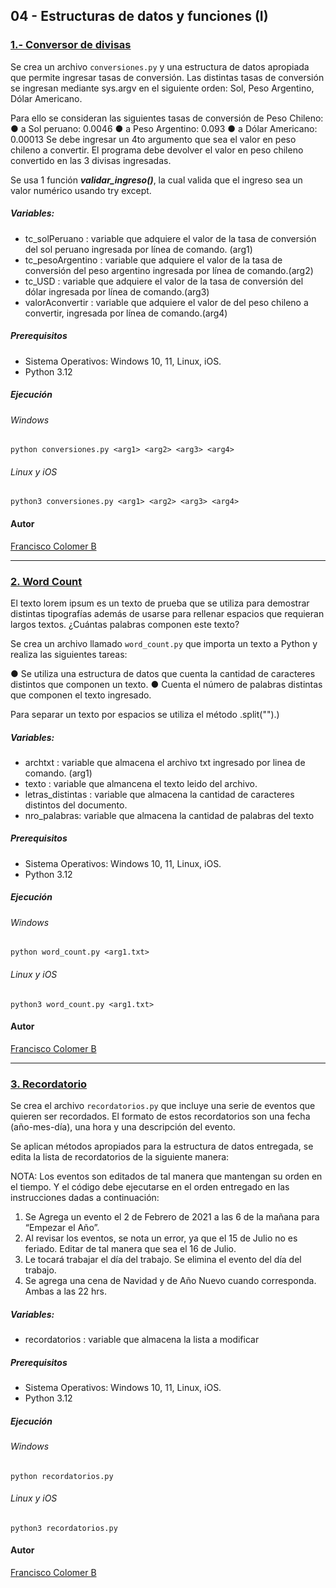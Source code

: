 ## 04 - Estructuras de datos y funciones (I)

### [1.- Conversor de divisas](https://github.com/Cy5k0/Ejercicios_Evaluados_Python/blob/main/04/conversiones.py)
Se crea un archivo `conversiones.py` y una estructura de datos apropiada que permite ingresar tasas de conversión. Las distintas tasas de conversión se ingresan mediante sys.argv en el siguiente orden: Sol, Peso Argentino, Dólar Americano.

Para ello se consideran las siguientes tasas de conversión de Peso Chileno:
● a Sol peruano: 0.0046
● a Peso Argentino: 0.093
● a Dólar Americano: 0.00013
Se debe ingresar un 4to argumento que sea el valor en peso chileno a convertir. El programa debe devolver el valor en peso chileno convertido en las 3 divisas ingresadas.



Se usa 1 función ***validar_ingreso()***, la cual valida que el ingreso sea un valor numérico usando try except.



##### Variables: 

- tc_solPeruano : variable que adquiere el valor de la tasa de conversión del sol peruano ingresada por línea de comando. (arg1)
- tc_pesoArgentino : variable que adquiere el valor de la tasa de conversión del peso argentino ingresada por línea de comando.(arg2)
- tc_USD : variable que adquiere el valor de la tasa de conversión del dólar ingresada por línea de comando.(arg3)
- valorAconvertir : variable que adquiere el valor de del peso chileno a convertir, ingresada por línea de comando.(arg4)

##### Prerequisitos

* Sistema Operativos: Windows 10, 11, Linux, iOS.
* Python 3.12

##### Ejecución

###### Windows
`python conversiones.py <arg1> <arg2> <arg3> <arg4>`


###### Linux y iOS
`python3 conversiones.py <arg1> <arg2> <arg3> <arg4>`

#### Autor
[Francisco Colomer B](https://github.com/Cy5k0)

-----------------------------------------------

### [2. Word Count](https://github.com/Cy5k0/Ejercicios_Evaluados_Python/blob/main/04/word_count.py)

El texto lorem ipsum es un texto de prueba que se utiliza para demostrar distintas tipografías además de usarse para rellenar espacios que requieran largos textos.
¿Cuántas palabras componen este texto?

Se crea un archivo llamado `word_count.py` que importa un texto a Python y realiza las siguientes tareas:

● Se utiliza una estructura de datos que cuenta la cantidad de caracteres distintos que componen un texto.
● Cuenta el número de palabras distintas que componen el texto ingresado.

Para separar un texto por espacios se utiliza el método .split("").)

##### Variables: 

- archtxt : variable que almacena el archivo txt ingresado por linea de comando. (arg1)
- texto : variable que almancena el texto leido del archivo.
- letras_distintas : variable que almacena la cantidad de caracteres distintos del documento.
- nro_palabras: variable que almacena la cantidad de palabras del texto

##### Prerequisitos

* Sistema Operativos: Windows 10, 11, Linux, iOS.
* Python 3.12

##### Ejecución

###### Windows
`python word_count.py <arg1.txt>`

###### Linux y iOS
`python3 word_count.py <arg1.txt>`

#### Autor
[Francisco Colomer B](https://github.com/Cy5k0)


-----------------------------------------------

### [3. Recordatorio](https://github.com/Cy5k0/Ejercicios_Evaluados_Python/blob/main/04/recordatorios.py)

Se crea el archivo `recordatorios.py` que incluye una serie de eventos que quieren ser recordados. El formato de estos recordatorios son una fecha (año-mes-día), una hora y una descripción del evento.

Se aplican métodos apropiados para la estructura de datos entregada, se edita la lista de recordatorios de la siguiente manera:

NOTA: Los eventos son editados de tal manera que mantengan su orden en el tiempo. Y el código debe ejecutarse en el orden entregado en las instrucciones dadas a continuación:

1. Se Agrega un evento el 2 de Febrero de 2021 a las 6 de la mañana para “Empezar el Año”.
2. Al revisar los eventos, se nota un error, ya que el 15 de Julio no es feriado. Editar de tal manera que sea el 16 de Julio.
3. Le tocará trabajar el día del trabajo. Se elimina el evento del día del trabajo.
4. Se agrega una cena de Navidad y de Año Nuevo cuando corresponda. Ambas a las 22 hrs.




##### Variables: 

- recordatorios : variable que almacena la lista a modificar

##### Prerequisitos

* Sistema Operativos: Windows 10, 11, Linux, iOS.
* Python 3.12

##### Ejecución

###### Windows
`python recordatorios.py`

###### Linux y iOS
`python3 recordatorios.py`

#### Autor
[Francisco Colomer B](https://github.com/Cy5k0)